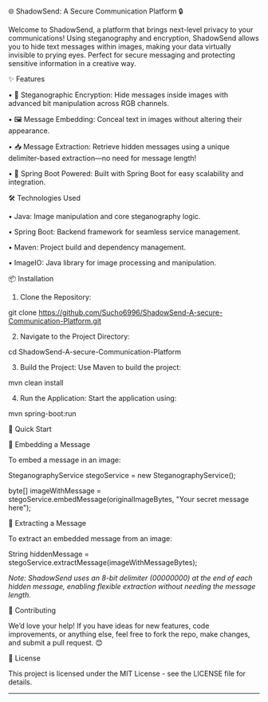 🌐 ShadowSend: A Secure Communication Platform 🔒

Welcome to ShadowSend, a platform that brings next-level privacy to your communications! Using steganography and encryption, ShadowSend allows you to hide text messages within images, making your data virtually invisible to prying eyes. Perfect for secure messaging and protecting sensitive information in a creative way.

✨ Features

  •	🔐 Steganographic Encryption: Hide messages inside images with advanced bit manipulation across RGB channels.
  
  •	🖼️ Message Embedding: Conceal text in images without altering their appearance.
  
  •	📥 Message Extraction: Retrieve hidden messages using a unique delimiter-based extraction—no need for message length!
  
  •	🚀 Spring Boot Powered: Built with Spring Boot for easy scalability and integration.

🛠️ Technologies Used

  •	Java: Image manipulation and core steganography logic.
  
  •	Spring Boot: Backend framework for seamless service management.
  
  •	Maven: Project build and dependency management.
  
  •	ImageIO: Java library for image processing and manipulation.

📦 Installation

1.	Clone the Repository:

  git clone https://github.com/Sucho6996/ShadowSend-A-secure-Communication-Platform.git

2.	Navigate to the Project Directory:

  cd ShadowSend-A-secure-Communication-Platform

3.	Build the Project: Use Maven to build the project:

  mvn clean install

4.	Run the Application: Start the application using:

  mvn spring-boot:run

🚀 Quick Start

  🔹 Embedding a Message

To embed a message in an image:

  SteganographyService stegoService = new SteganographyService();

  byte[] imageWithMessage = stegoService.embedMessage(originalImageBytes, "Your secret message here");

🔹 Extracting a Message

  To extract an embedded message from an image:

  String hiddenMessage = stegoService.extractMessage(imageWithMessageBytes);

*Note: ShadowSend uses an 8-bit delimiter (00000000) at the end of each hidden message, enabling flexible extraction without needing the message length.*

🌱 Contributing

  We’d love your help! If you have ideas for new features, code improvements, or anything else, feel free to fork the repo, make changes, and submit a pull request. 😊

📜 License

  This project is licensed under the MIT License - see the LICENSE file for details.
________________________________________

